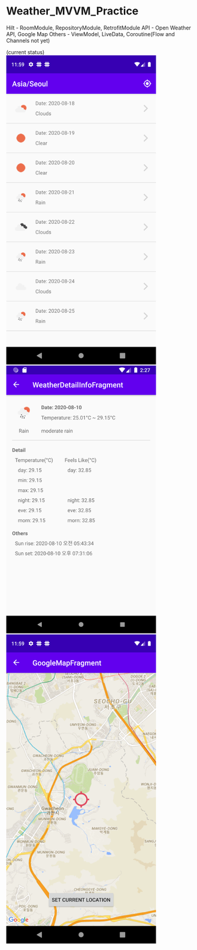 # Weather_MVVM_Practice
Hilt - RoomModule, RepositoryModule, RetrofitModule
API - Open Weather API, Google Map
Others - ViewModel, LiveData, Coroutine(Flow and Channels not yet)

(current status) <br />
<img src="https://github.com/DJDrama/Weather_MVVM_Practice/blob/master/image/1.png" width="400"><br />
<img src="https://github.com/DJDrama/Weather_MVVM_Practice/blob/master/image/2.png" width="400"><br />
<img src="https://github.com/DJDrama/Weather_MVVM_Practice/blob/master/image/3.png" width="400">


